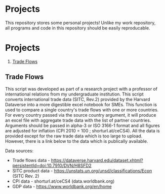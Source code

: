 # Projects

This repository stores some personal projects! Unlike my work repository, all programs and code in this repository should be easily reproducable.

# Projects

1. [Trade Flows](#Trade-Flows)

## Trade Flows

This script was developed as part of a research project with a professor of international relations from my undergraduate institution. This script converts
international trade data (SITC, Rev.2) provided by the Harvard Dataverse into a more digestible excel notebook for SMEs. This function is used 
to compare a single country's trade flows with one or more countries. For every country passed via the source country argument, it will produce an excel 
file with aggregate trade data with the list of partner countries. Arguments should be passed in alpha-3 or ISO 3166-1 format and all figures are adjusted
for inflation (CPI 2010 = 100 ; shorturl.at/ceCS4). All the data is provided except for the raw trade data which is too large to upload. However, there
is a link below to the data which is publically available.

Data sources:
- Trade flows data - https://dataverse.harvard.edu/dataset.xhtml?persistentId=doi:10.7910/DVN/H8SFD2
- SITC product data - https://unstats.un.org/unsd/classifications/Econ (SITC Rev. 2)
- CPI data - shorturl.at/ceCS4 (data.worldbank.org)
- GDP data - https://www.worldbank.org/en/home
